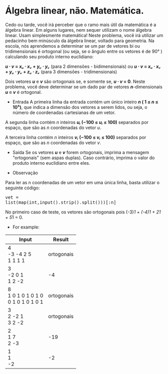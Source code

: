 # Álgebra linear, não. Matemática.
Cedo ou tarde, você irá perceber que o ramo mais útil da matemática é a álgebra linear. Em alguns lugares, nem sequer utilizam o nome álgebra linear. Usam simplesmente matemática! Neste problema, você irá utilizar um pedacinho bem minúsculo da álgebra linear, voltado para geometria.
Na escola, nós aprendemos a determinar se um par de vetores bi ou tridimensionais é ortogonal (ou seja, se o ângulo entre os vetores é de 90° ) calculando seu produto interno euclidiano:

 **_u_ ⋅ _v_ = _xᵤ_ ⋅ _xᵥ_ + _yᵤ_ ⋅ _yᵥ_**     (para 2 dimensões - bidimensionais) ou
**_u_ ⋅ _v_ = _xᵤ_ ⋅ _xᵥ_ + _yᵤ_ ⋅ _yᵥ_  + _zᵤ_ ⋅ _zᵥ_**     (para 3 dimensões - tridimensionais)

Dois vetores **_u_** e **_v_** são ortogonais se, e somente se, **_u_ ⋅ _v_ = 0**. Neste problema, você deve determinar se um dado par de vetores **_n_**-dimensionais **_u_** e **_v_** é ortogonal.

* Entrada
A primeira linha da entrada contém um único inteiro **_n_ ( 1 ≤ _n_ ≤ 10⁵)**, que indica a dimensão dos vetores a serem lidos, ou seja, o número de coordenadas cartesianas de um vetor.

A segunda linha contém _n_ inteiros **_uᵢ_ (−100 ≤ _uᵢ_ ≤ 100)** separados por espaço, que são as _n_ coordenadas do vetor _u_.

A terceira linha contém _n_ inteiros **_vᵢ_ (−100 ≤ _vᵢ_ ≤ 100)** separados por espaço, que são as _n_ coordenadas do vetor _v_.

* Saída
Se os vetores **_u_** e **_v_** forem ortogonais, imprima a mensagem "ortogonais" (sem aspas duplas). Caso contrário, imprima o valor do produto interno euclidiano entre eles.

* Observação

Para ler as n coordenadas de um vetor em uma única linha, basta utilizar o seguinte código: <pre>vet = list(map(int,input().strip().split()))[:n]</pre>

No primeiro caso de teste, os vetores são ortogonais pois (-3)*1 + (-4)*1 + 2*1 + 5*1 = 0.

* For example:

|Input|Result|
|-|-|
|4<br>-3 -4 2 5<br>1 1 1 1|ortogonais|
|3<br>-2 0 1<br>1 2 -2|-4|
|8<br>1 0 1 0 1 0 1 0<br>0 1 0 1 0 1 0 1|ortogonais|
|3<br>2 -2 1<br>3 2 -2|ortogonais|
|2<br>1 7<br>2 -3|-19|
|1<br>1<br>-2|-2|
